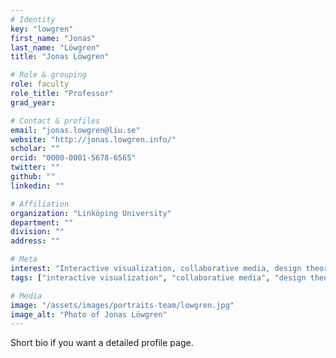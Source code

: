 ```yaml
---
# Identity
key: "lowgren"
first_name: "Jonas"
last_name: "Löwgren"
title: "Jonas Löwgren"

# Role & grouping
role: faculty
role_title: "Professor"
grad_year:

# Contact & profiles
email: "jonas.lowgren@liu.se"
website: "http://jonas.lowgren.info/"
scholar: ""
orcid: "0000-0001-5678-6565"
twitter: ""
github: ""
linkedin: ""

# Affiliation
organization: "Linköping University"
department: ""
division: ""
address: ""

# Meta
interest: "Interactive visualization, collaborative media, design theory, hobby farming"
tags: ["interactive visualization", "collaborative media", "design theory", "hobby farming"]

# Media
image: "/assets/images/portraits-team/lowgren.jpg"
image_alt: "Photo of Jonas Löwgren"
---
```

Short bio if you want a detailed profile page.